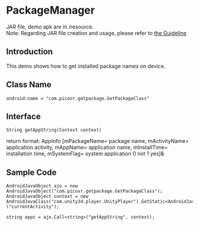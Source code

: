# PackageManager

JAR file, demo apk are in /resource.    
Note: Regarding JAR file creation and usage, please refer to [the Guideline](https://github.com/picoxr/support/blob/master/How%20to%20Use%20JAR%20file%20in%20Unity%20project%20on%20Pico%20Device.docx)

## Introduction
This demo shows how to get installed package names on device.

## Class Name
```
android:name = "com.picovr.getpackage.GetPackageClass"
```

## Interface
```
String getAppString(Context context)    
```
  return format:
  AppInfo [mPackageName= package name, mActivityName= application activity, mAppName= application name, mInstallTime= installation time, mSystemFlag= system application 0 not 1 yes]&

## Sample Code
```
AndroidJavaObject ajo = new AndroidJavaObject("com.picovr.getpackage.GetPackageClass");
AndroidJavaObject context = new AndroidJavaClass("com.unity3d.player.UnityPlayer").GetStatic<AndroidJavaObject>("currentActivity");

string apps = ajo.Call<string>("getAppString", context);
```
